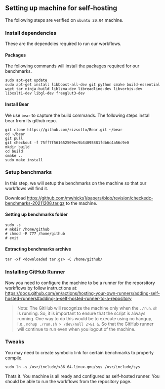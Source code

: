 ## Setting up machine for self-hosting
The following steps are verified on `ubuntu 20.04` machine.
### Install dependencies
These are the dependcies required to run our workflows.
#### Packages
The following commands will install the packages required for our benchmarks.
```
sudo apt-get update
sudo apt-get install libboost-all-dev git python cmake build-essential wget tar ninja-build liblzma-dev libreadline-dev libvorbis-dev libxslt1-dev libgl-dev freeglut3-dev
```
#### Install Bear
We use `bear` to capture the build commands. The following steps install bear from its github repo.
```
git clone https://github.com/rizsotto/Bear.git ~/bear
cd ~/bear
git pull
git checkout -f 75ff7f561652509ec9b34095881fdb6c4a56c9e0
mkdir build
cd build
cmake ..
sudo make install
```

### Setup benchmarks
In this step, we will setup the benchmarks on the machine so that our workflows will find it.
 
 Download https://github.com/mwhicks1/papers/blob/revision/checkedc-benchmarks-20211208.tar.gz to the machine.

#### Setting up benchmarks folder
```
sudo -s
# mkdir /home/github
# chmod -R 777 /home/github
# exit
```
#### Extracting benchmarks archive
```
tar -xf <downloaded tar.gz> -C /home/github/
```
 
### Installing GitHub Runner
Now you need to configure the machine to be a runner for the reporsitory workflows by follow instructions at: https://docs.github.com/en/actions/hosting-your-own-runners/adding-self-hosted-runners#adding-a-self-hosted-runner-to-a-repository

> Note: The GitHub will recognize the machine only when the `./run.sh` is running. So, it is important to ensure that the script is always running. One way to do this would be to execute using no hangup, i.e., `nohup ./run.sh > /dev/null 2>&1 &`. So that the GitHub runner will continue to run even when you logout of the machine.

### Tweaks

You may need to create symbolic link for certain benchmarks to properly compile.

```
sudo ln -s /usr/include/x86_64-linux-gnu/sys /usr/include/sys
```

Thats it. You machine is all ready and configured as self-hosted runner. You should be able to run the workflows from the repository page.
